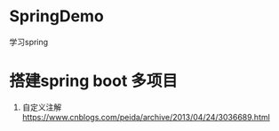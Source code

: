 # SpringDemo
学习spring 
# 搭建spring boot 多项目


1. 自定义注解
https://www.cnblogs.com/peida/archive/2013/04/24/3036689.html

